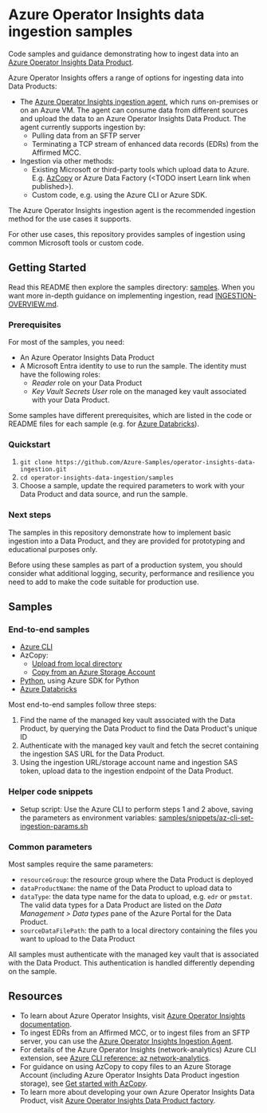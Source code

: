 # Azure Operator Insights data ingestion samples

Code samples and guidance demonstrating how to ingest data into an [Azure Operator Insights Data Product](https://learn.microsoft.com/en-us/azure/operator-insights/).

Azure Operator Insights offers a range of options for ingesting data into Data Products:

- The [Azure Operator Insights ingestion agent](https://learn.microsoft.com/en-us/azure/operator-insights/ingestion-agent-overview), which runs on-premises or on an Azure VM. The agent can consume data from different sources and upload the data to an Azure Operator Insights Data Product. The agent currently supports ingestion by:
  - Pulling data from an SFTP server
  - Terminating a TCP stream of enhanced data records (EDRs) from the Affirmed MCC.
- Ingestion via other methods:
  - Existing Microsoft or third-party tools which upload data to Azure. E.g. [AzCopy](https://learn.microsoft.com/en-us/azure/storage/common/storage-use-azcopy-v10) or Azure Data Factory (\<TODO insert Learn link when published>).
  - Custom code, e.g. using the Azure CLI or Azure SDK.

The Azure Operator Insights ingestion agent is the recommended ingestion method for the use cases it supports.

For other use cases, this repository provides samples of ingestion using common Microsoft tools or custom code.

## Getting Started

Read this README then explore the samples directory: [samples](samples). When you want more in-depth guidance on implementing ingestion, read [INGESTION-OVERVIEW.md](INGESTION-OVERVIEW.md).

### Prerequisites

For most of the samples, you need:

- An Azure Operator Insights Data Product
- A Microsoft Entra identity to use to run the sample. The identity must have the following roles:
  - _Reader_ role on your Data Product
  - _Key Vault Secrets User_ role on the managed key vault associated with your Data Product.

Some samples have different prerequisites, which are listed in the code or README files for each sample (e.g. for [Azure Databricks](samples/end-to-end/azure-databricks/README.md)).

### Quickstart

1. `git clone https://github.com/Azure-Samples/operator-insights-data-ingestion.git`
2. `cd operator-insights-data-ingestion/samples`
3. Choose a sample, update the required parameters to work with your Data Product and data source, and run the sample.

### Next steps

The samples in this repository demonstrate how to implement basic ingestion into a Data Product, and they are provided for prototyping and educational purposes only.

Before using these samples as part of a production system, you should consider what additional logging, security, performance and resilience you need to add to make the code suitable for production use.

## Samples

### End-to-end samples

- [Azure CLI](samples/end-to-end/az-cli-aoi-ingestion.sh)
- AzCopy:
  - [Upload from local directory](samples/end-to-end/azcopy-aoi-ingestion-from-local.sh)
  - [Copy from an Azure Storage Account](samples/end-to-end/azcopy-aoi-ingestion-from-storage-account.sh)
- [Python](samples/end-to-end/python-aoi-ingestion.py), using Azure SDK for Python
- [Azure Databricks](samples/end-to-end/azure-databricks/README.md)

Most end-to-end samples follow three steps:

1. Find the name of the managed key vault associated with the Data Product, by querying the Data Product to find the Data Product's unique ID
2. Authenticate with the managed key vault and fetch the secret containing the ingestion SAS URL for the Data Product.
3. Using the ingestion URL/storage account name and ingestion SAS token, upload data to the ingestion endpoint of the Data Product.

### Helper code snippets

- Setup script: Use the Azure CLI to perform steps 1 and 2 above, saving the parameters as environment variables: [samples/snippets/az-cli-set-ingestion-params.sh](samples/snippets/az-cli-set-ingestion-params.sh)

### Common parameters

Most samples require the same parameters:

- `resourceGroup`: the resource group where the Data Product is deployed
- `dataProductName`: the name of the Data Product to upload data to
- `dataType`: the data type name for the data to upload, e.g. `edr` or `pmstat`. The valid data types for a Data Product are listed on the _Data Management > Data types_ pane of the Azure Portal for the Data Product.
- `sourceDataFilePath`: the path to a local directory containing the files you want to upload to the Data Product

All samples must authenticate with the managed key vault that is associated with the Data Product. This authentication is handled differently depending on the sample.

## Resources

- To learn about Azure Operator Insights, visit [Azure Operator Insights documentation](https://learn.microsoft.com/en-us/azure/operator-insights/).
- To ingest EDRs from an Affirmed MCC, or to ingest files from an SFTP server, you can use the [Azure Operator Insights Ingestion Agent](https://learn.microsoft.com/en-us/azure/operator-insights/ingestion-agent-overview).
- For details of the Azure Operator Insights (network-analytics) Azure CLI extension, see [Azure CLI reference: az network-analytics](https://learn.microsoft.com/en-us/cli/azure/network-analytics?view=azure-cli-latest).
- For guidance on using AzCopy to copy files to an Azure Storage Account (including Azure Operator Insights Data Product ingestion storage), see [Get started with AzCopy](https://learn.microsoft.com/en-us/azure/storage/common/storage-use-azcopy-v10).
- To learn more about developing your own Azure Operator Insights Data Product, visit [Azure Operator Insights Data Product factory](https://learn.microsoft.com/en-us/azure/operator-insights/data-product-factory).
